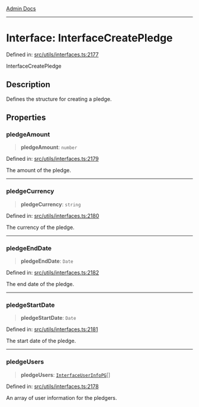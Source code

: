 [Admin Docs](/)

***

# Interface: InterfaceCreatePledge

Defined in: [src/utils/interfaces.ts:2177](https://github.com/PalisadoesFoundation/talawa-admin/blob/main/src/utils/interfaces.ts#L2177)

InterfaceCreatePledge

## Description

Defines the structure for creating a pledge.

## Properties

### pledgeAmount

> **pledgeAmount**: `number`

Defined in: [src/utils/interfaces.ts:2179](https://github.com/PalisadoesFoundation/talawa-admin/blob/main/src/utils/interfaces.ts#L2179)

The amount of the pledge.

***

### pledgeCurrency

> **pledgeCurrency**: `string`

Defined in: [src/utils/interfaces.ts:2180](https://github.com/PalisadoesFoundation/talawa-admin/blob/main/src/utils/interfaces.ts#L2180)

The currency of the pledge.

***

### pledgeEndDate

> **pledgeEndDate**: `Date`

Defined in: [src/utils/interfaces.ts:2182](https://github.com/PalisadoesFoundation/talawa-admin/blob/main/src/utils/interfaces.ts#L2182)

The end date of the pledge.

***

### pledgeStartDate

> **pledgeStartDate**: `Date`

Defined in: [src/utils/interfaces.ts:2181](https://github.com/PalisadoesFoundation/talawa-admin/blob/main/src/utils/interfaces.ts#L2181)

The start date of the pledge.

***

### pledgeUsers

> **pledgeUsers**: [`InterfaceUserInfoPG`](utils\interfaces\README\interfaces\InterfaceUserInfoPG.md)[]

Defined in: [src/utils/interfaces.ts:2178](https://github.com/PalisadoesFoundation/talawa-admin/blob/main/src/utils/interfaces.ts#L2178)

An array of user information for the pledgers.
